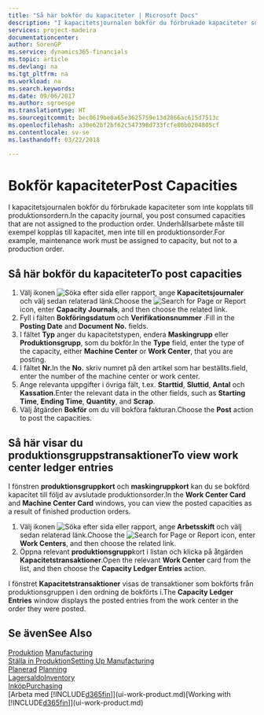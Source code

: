 ```yaml
---
title: "Så här bokför du kapaciteter | Microsoft Docs"
description: "I kapacitetsjournalen bokför du förbrukade kapaciteter som inte kopplats till produktionsordern. Underhållsarbete måste till exempel kopplas till kapacitet, men inte till en produktionsorder."
services: project-madeira
documentationcenter: 
author: SorenGP
ms.service: dynamics365-financials
ms.topic: article
ms.devlang: na
ms.tgt_pltfrm: na
ms.workload: na
ms.search.keywords: 
ms.date: 09/06/2017
ms.author: sgroespe
ms.translationtype: HT
ms.sourcegitcommit: bec0619be0a65e3625759e13d2866ac615d7513c
ms.openlocfilehash: a30e62bf2bf62c547398d733fcfe80b0204805cf
ms.contentlocale: sv-se
ms.lasthandoff: 03/22/2018

---
```

# <a name="post-capacities"></a><span data-ttu-id="ab048-104">Bokför kapaciteter</span><span class="sxs-lookup"><span data-stu-id="ab048-104">Post Capacities</span></span>
<span data-ttu-id="ab048-105">I kapacitetsjournalen bokför du förbrukade kapaciteter som inte kopplats till produktionsordern.</span><span class="sxs-lookup"><span data-stu-id="ab048-105">In the capacity journal, you post consumed capacities that are not assigned to the production order.</span></span> <span data-ttu-id="ab048-106">Underhållsarbete måste till exempel kopplas till kapacitet, men inte till en produktionsorder.</span><span class="sxs-lookup"><span data-stu-id="ab048-106">For example, maintenance work must be assigned to capacity, but not to a production order.</span></span>  

## <a name="to-post-capacities"></a><span data-ttu-id="ab048-107">Så här bokför du kapaciteter</span><span class="sxs-lookup"><span data-stu-id="ab048-107">To post capacities</span></span>  
1.  <span data-ttu-id="ab048-108">Välj ikonen ![Söka efter sida eller rapport](media/ui-search/search_small.png "Ikonen Söka efter sida eller rapport"), ange **Kapacitetsjournaler** och välj sedan relaterad länk.</span><span class="sxs-lookup"><span data-stu-id="ab048-108">Choose the ![Search for Page or Report](media/ui-search/search_small.png "Search for Page or Report icon") icon, enter **Capacity Journals**, and then choose the related link.</span></span>  
2.  <span data-ttu-id="ab048-109">Fyll i fälten **Bokföringsdatum** och **Verifikationsnummer** .</span><span class="sxs-lookup"><span data-stu-id="ab048-109">Fill in the **Posting Date** and **Document No.** fields.</span></span>  
3.  <span data-ttu-id="ab048-110">I fältet **Typ** anger du kapacitetstypen, endera **Maskingrupp** eller **Produktionsgrupp**, som du bokför.</span><span class="sxs-lookup"><span data-stu-id="ab048-110">In the **Type** field, enter the type of the capacity, either **Machine Center** or **Work Center**, that you are posting.</span></span>  
4.  <span data-ttu-id="ab048-111">I fältet **Nr.**</span><span class="sxs-lookup"><span data-stu-id="ab048-111">In the **No.**</span></span> <span data-ttu-id="ab048-112">skriv numret på den artikel som har beställts.</span><span class="sxs-lookup"><span data-stu-id="ab048-112">field, enter the number of the machine center or work center.</span></span>  
5.  <span data-ttu-id="ab048-113">Ange relevanta uppgifter i övriga fält, t.ex. **Starttid**, **Sluttid**, **Antal** och **Kassation**.</span><span class="sxs-lookup"><span data-stu-id="ab048-113">Enter the relevant data in the other fields, such as **Starting Time**, **Ending Time**, **Quantity**, and **Scrap**.</span></span>  
6.  <span data-ttu-id="ab048-114">Välj åtgärden **Bokför** om du vill bokföra fakturan.</span><span class="sxs-lookup"><span data-stu-id="ab048-114">Choose the **Post** action to post the capacities.</span></span>  

## <a name="to-view-work-center-ledger-entries"></a><span data-ttu-id="ab048-115">Så här visar du produktionsgruppstransaktioner</span><span class="sxs-lookup"><span data-stu-id="ab048-115">To view work center ledger entries</span></span>  
<span data-ttu-id="ab048-116">I fönstren **produktionsgruppkort** och **maskingruppkort** kan du se bokförd kapacitet till följd av avslutade produktionsorder.</span><span class="sxs-lookup"><span data-stu-id="ab048-116">In the **Work Center Card** and **Machine Center Card** windows, you can view the posted capacities as a result of finished production orders.</span></span>    
1.  <span data-ttu-id="ab048-117">Välj ikonen ![Söka efter sida eller rapport](media/ui-search/search_small.png "Ikonen Söka efter sida eller rapport"), ange **Arbetsskift** och välj sedan relaterad länk.</span><span class="sxs-lookup"><span data-stu-id="ab048-117">Choose the ![Search for Page or Report](media/ui-search/search_small.png "Search for Page or Report icon") icon, enter **Work Centers**, and then choose the related link.</span></span>  
2.  <span data-ttu-id="ab048-118">Öppna relevant **produktionsgrupp**kort i listan och klicka på åtgärden **Kapacitetstransaktioner**.</span><span class="sxs-lookup"><span data-stu-id="ab048-118">Open the relevant **Work Center** card from the list, and then choose the **Capacity Ledger Entries** action.</span></span>  

<span data-ttu-id="ab048-119">I fönstret **Kapacitetstransaktioner** visas de transaktioner som bokförts från produktionsgruppen i den ordning de bokförts i.</span><span class="sxs-lookup"><span data-stu-id="ab048-119">The **Capacity Ledger Entries** window displays the posted entries from the work center in the order they were posted.</span></span>   

## <a name="see-also"></a><span data-ttu-id="ab048-120">Se även</span><span class="sxs-lookup"><span data-stu-id="ab048-120">See Also</span></span>  
<span data-ttu-id="ab048-121">[Produktion](production-manage-manufacturing.md)  </span><span class="sxs-lookup"><span data-stu-id="ab048-121">[Manufacturing](production-manage-manufacturing.md)  </span></span>  
[<span data-ttu-id="ab048-122">Ställa in Produktion</span><span class="sxs-lookup"><span data-stu-id="ab048-122">Setting Up Manufacturing</span></span>](production-configure-production-processes.md)  
<span data-ttu-id="ab048-123">[Planerad](production-planning.md)    </span><span class="sxs-lookup"><span data-stu-id="ab048-123">[Planning](production-planning.md)    </span></span>  
[<span data-ttu-id="ab048-124">Lagersaldo</span><span class="sxs-lookup"><span data-stu-id="ab048-124">Inventory</span></span>](inventory-manage-inventory.md)  
[<span data-ttu-id="ab048-125">Inköp</span><span class="sxs-lookup"><span data-stu-id="ab048-125">Purchasing</span></span>](purchasing-manage-purchasing.md)  
<span data-ttu-id="ab048-126">[Arbeta med [!INCLUDE[d365fin](includes/d365fin_md.md)]](ui-work-product.md)</span><span class="sxs-lookup"><span data-stu-id="ab048-126">[Working with [!INCLUDE[d365fin](includes/d365fin_md.md)]](ui-work-product.md)</span></span>

